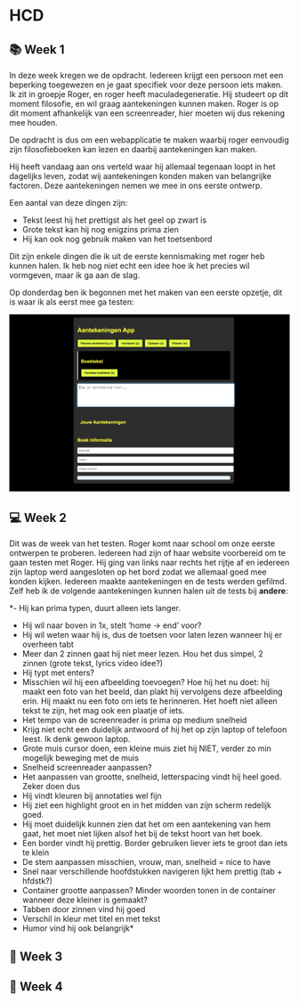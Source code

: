 # HCD
## **📚 Week 1** 
In deze week kregen we de opdracht. Iedereen krijgt een persoon met een beperking toegewezen en je gaat specifiek voor deze persoon iets maken. Ik zit in groepje Roger, en roger heeft maculadegeneratie. Hij studeert op dit moment filosofie, en wil graag aantekeningen kunnen maken. Roger is op dit moment afhankelijk van een screenreader, hier moeten wij dus rekening mee houden.

De opdracht is dus om een webapplicatie te maken waarbij roger eenvoudig zijn filosofieboeken kan lezen en daarbij aantekeningen kan maken. 

Hij heeft vandaag aan ons verteld waar hij allemaal tegenaan loopt in het dagelijks leven, zodat wij aantekeningen konden maken van belangrijke factoren. Deze aantekeningen nemen we mee in ons eerste ontwerp. 

Een aantal van deze dingen zijn:
 - Tekst leest hij het prettigst als het geel op zwart is
 - Grote tekst kan hij nog enigzins prima zien
 - Hij kan ook nog gebruik maken van het toetsenbord

Dit zijn enkele dingen die ik uit de eerste kennismaking met roger heb kunnen halen. Ik heb nog niet echt een idee hoe ik het precies wil vormgeven, maar ik ga aan de slag. 

Op donderdag ben ik begonnen met het maken van een eerste opzetje, dit is waar ik als eerst mee ga testen: 

![Roger test 1](./Images/RogerTest1.png)

## **💻 Week 2**
Dit was de week van het testen. Roger komt naar school om onze eerste ontwerpen te proberen. Iedereen had zijn of haar website voorbereid om te gaan testen met Roger. Hij ging van links naar rechts het rijtje af en iedereen zijn laptop werd aangesloten op het bord zodat we allemaal goed mee konden kijken. Iedereen maakte aantekeningen en de tests werden gefilmd. Zelf heb ik de volgende aantekeningen kunnen halen uit de tests bij **andere**: 

*- Hij kan prima typen, duurt alleen iets langer. 
- Hij wil naar boven in 1x, stelt ‘home -> end’ voor?
- Hij wil weten waar hij is, dus de toetsen voor laten lezen wanneer hij er overheen tabt
- Meer dan 2 zinnen gaat hij niet meer lezen. Hou het dus simpel, 2 zinnen (grote tekst, lyrics video idee?)
- Hij typt met enters?
- Misschien wil hij een afbeelding toevoegen? Hoe hij het nu doet: hij maakt een foto van het beeld, dan plakt hij vervolgens deze afbeelding erin. Hij maakt nu een foto om iets te herinneren. Het hoeft niet alleen tekst te zijn, het mag ook een plaatje of iets. 
- Het tempo van de screenreader is prima op medium snelheid
- Krijg niet echt een duidelijk antwoord of hij het op zijn laptop of telefoon leest. Ik denk gewoon laptop.
- Grote muis cursor doen, een kleine muis ziet hij NIET, verder zo min mogelijk beweging met de muis
- Snelheid screenreader aanpassen? 
- Het aanpassen van grootte, snelheid, letterspacing vindt hij heel goed. Zeker doen dus
- Hij vindt kleuren bij annotaties wel fijn
- Hij ziet een highlight groot en in het midden van zijn scherm redelijk goed.
- Hij moet duidelijk kunnen zien dat het om een aantekening van hem gaat, het moet niet lijken alsof het bij de tekst hoort van het boek.
- Een border vindt hij prettig. Border gebruiken liever iets te groot dan iets te klein
- De stem aanpassen misschien, vrouw, man, snelheid = nice to have
- Snel naar verschillende hoofdstukken navigeren lijkt hem prettig (tab + hfdstk?)
- Container grootte aanpassen? Minder woorden tonen in de container wanneer deze kleiner is gemaakt?
- Tabben door zinnen vind hij goed
- Verschil in kleur met titel en met tekst
- Humor vind hij ook belangrijk*


## **🧠 Week 3**

## **🎯 Week 4**

